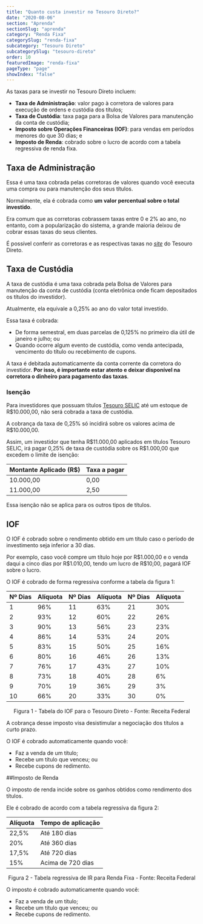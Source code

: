 ```yaml
---
title: "Quanto custa investir no Tesouro Direto?"
date: "2020-08-06"
section: "Aprenda"
sectionSlug: "aprenda"
category: "Renda Fixa"
categorySlug: "renda-fixa"
subcategory: "Tesouro Direto"
subcategorySlug: "tesouro-direto"
order: 10
featuredImage: "renda-fixa"
pageType: "page"
showIndex: "false"
---
```


As taxas para se investir no Tesouro Direto incluem:

- **Taxa de Administração**: valor pago à corretora de valores para execução de ordens e custódia dos títulos;
- **Taxa de Custódia**: taxa paga para a Bolsa de Valores para manutenção da conta de custódia; 
- **Imposto sobre Operações Financeiras (IOF)**: para vendas em períodos menores do que 30 dias; e
- **Imposto de Renda**: cobrado sobre o lucro de acordo com a tabela regressiva de renda fixa.


## Taxa de Administração

Essa é uma taxa cobrada pelas corretoras de valores quando você executa uma compra ou para manutenção dos seus títulos.

Normalmente, ela é cobrada como **um valor percentual sobre o total investido**.

Era comum que as corretoras cobrassem taxas entre 0 e 2% ao ano, no entanto, com a popularização do sistema, a grande maioria deixou de cobrar essas taxas do seus clientes.

É possível conferir as corretoras e as respectivas taxas no [*site*](http://www.tesouro.fazenda.gov.br/web/stn/tesouro-direto-instituicoes-financeiras-habilitadas) do Tesouro Direto.

## Taxa de Custódia

A taxa de custódia é uma taxa cobrada pela Bolsa de Valores para manutenção da conta de custódia (conta eletrônica onde ficam depositados os títulos do investidor).

Atualmente, ela equivale a 0,25% ao ano do valor total investido.

Essa taxa é cobrada:

- De forma semestral, em duas parcelas de 0,125% no primeiro dia útil de janeiro e julho; ou
- Quando ocorre algum evento de custódia, como venda antecipada, vencimento do título ou recebimento de cupons.


A taxa é debitada automaticamente da conta corrente da corretora do investidor. **Por isso, é importante estar atento e deixar disponível na corretora o dinheiro para pagamento das taxas**.

### Isenção

Para investidores que possuam títulos [Tesouro SELIC](tesouro-selic) até um estoque de R\$10.000,00, não será cobrada a taxa de custódia.

A cobrança da taxa de 0,25% só incidirá sobre os valores acima de R\$10.000,00.

Assim, um investidor que tenha R\$11.000,00 aplicados em títulos Tesouro SELIC, irá pagar 0,25% de taxa de custódia sobre os R\$1.000,00 que excedem o limite de isenção:


|Montante Aplicado (R$)|Taxa a pagar|
|----------------------|-------------|
|10.000,00              | 0,00 |
|11.000,00              | 2,50 |

Essa isenção não se aplica para os outros tipos de títulos.

## IOF

O IOF é cobrado sobre o rendimento obtido em um título caso o período de investimento seja inferior a 30 dias.

Por exemplo, caso você compre um título hoje por R\$1.000,00 e o venda daqui a cinco dias por R\$1.010,00, tendo um lucro de R\$10,00, pagará IOF sobre o lucro.

O IOF é cobrado de forma regressiva conforme a tabela da figura 1:

<div class="responsiveTable" id="figura1">

|Nº Dias |	Alíquota |	Nº Dias |	Alíquota |Nº Dias |	Alíquota |
|--------|-----------|----------|------------|--------|----------|
|1       |        96% |	     11 |	     63% |	21 	 |    30%    |
|2       |	     93% |	     12 |	     60% |	22 	 |   26%    |
|3       |	     90% |	     13 |	     56% |	23 	 |    23%    |
|4       |	     86% |     	14   |   	53% |	24   |   	20%    |
|5       |     	 83% |     	15   |   	50% |	25   |   	16%    |
|6       |	     80% |     	16   |   	46% |	26   |   	13%    |
|7       |	     76% |     	17   |   	43% |	27   |   	10%    |
|8       |	     73% |     	18   |   	40% |	28   |   	6%    |
|9       |	     70% |     	19   |   	36% |	29 	 |     3%    |
|10      |	     66% |     	20   |   	33% |	30   |   	0%    |

</div>

<p class="legenda" style="text-align:center"> Figura 1 - Tabela do IOF para o Tesouro Direto - Fonte: Receita Federal</p>

A cobrança desse imposto visa desistimular a negociação dos títulos a curto prazo.

O IOF é cobrado automaticamente quando você:

- Faz a venda de um título;
- Recebe um título que venceu; ou
- Recebe cupons de redimento.


##Imposto de Renda

O imposto de renda incide sobre os ganhos obtidos como rendimento dos títulos.

Ele é cobrado de acordo com a tabela regressiva da figura 2:

<div class="responsiveTable" id="figura2">

|Alíquota | 	Tempo de aplicação |
|--------|--------------|
|22,5% | 	Até 180 dias |
|20%  |	Até 360 dias |
|17,5% |	Até 720 dias |
|15% |	Acima de 720 dias |


</div>

<p class="legenda" style="text-align:center"> Figura 2 - Tabela regressiva de IR para Renda Fixa - Fonte: Receita Federal</p>



O imposto é cobrado automaticamente quando você:

- Faz a venda de um título;
- Recebe um título que venceu; ou
- Recebe cupons de redimento.